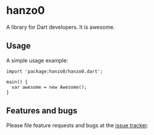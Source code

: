 # hanzo0

A library for Dart developers. It is awesome.

## Usage

A simple usage example:

    import 'package:hanzo0/hanzo0.dart';

    main() {
      var awesome = new Awesome();
    }

## Features and bugs

Please file feature requests and bugs at the [issue tracker][tracker].

[tracker]: http://example.com/issues/replaceme
